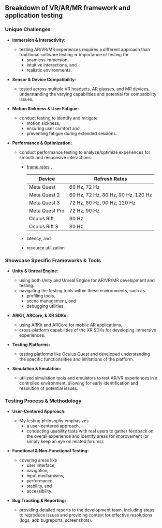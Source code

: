 ## Breakdown of VR/AR/MR framework and application testing

### Unique Challenges

* **Immersion & Interactivity:**
  * testing AR/VR/MR experiences requires a different approach than traditional software testing => importance of testing for
    * seamless immersion,
    * intuitive interactions, and
    * realistic environments.

* **Sensor & Device Compatibility:** 
  * tested across multiple VR headsets, AR glasses, and MR devices, understanding the varying capabilities and potential for compatibility issues.

* **Motion Sickness & User Fatigue:** 
  * conduct testing to identify and mitigate
    * motion sickness,
    * ensuring user comfort and
    * preventing fatigue during extended sessions.

* **Performance & Optimization:** 
  * conduct performance testing to analyze/optimize experiences for smooth and responsive interactions.
    * [frame rates](https://developers.meta.com/horizon/documentation/unreal/unreal-advanced-rendering) ,
   
      | Device | Refresh Rates |
      |--|--|
      | Meta Quest | 60 Hz, 72 Hz |
      | Meta Quest 2 | 60 Hz, 72 Hz, 80 Hz, 90 Hz, 120 Hz |
      | Meta Quest 3 | 72 Hz, 80 Hz, 90 Hz, 120 Hz |
      | Meta Quest Pro | 72 Hz, 90 Hz |
      | Oculus Rift | 90 Hz |
      | Oculus Rift S | 80 Hz |

    * latency, and
    * resource utilization 

### Showcase Specific Frameworks & Tools

* **Unity & Unreal Engine:** 
  * using both Unity and Unreal Engine for AR/VR/MR development and testing. 
  * navigating the testing tools within these environments, such as
    * profiling tools,
    * scene management, and
    * debugging utilities.

* **ARKit, ARCore, & XR SDKs:** 
  * using ARKit and ARCore for mobile AR applications, 
  * cross-platform capabilities of the XR SDKs for developing immersive experiences.

* **Testing Platforms:** 
  * testing platforms like Oculus Quest and developed understanding the specific functionalities and limitations of the platform.

* **Simulation & Emulation:** 
  * utilized simulation tools and emulators to test AR/VR experiences in a controlled environment, allowing for early identification and resolution of potential issues.

### Testing Process & Methodology

* **User-Centered Approach:** 
  * My testing philosophy emphasizes
    * a user-centered approach,
    * conducting usability tests with real users to gather feedback on the overall experience and identify areas for improvement (or simply keep an eye on related forums).

* **Functional & Non-Functional Testing:** 
  * covering areas like
    * user interface,
    * navigation,
    * input mechanisms,
    * performance,
    * stability, and
    * accessibility.

* **Bug Tracking & Reporting:** 
  * providing detailed reports to the development team, including steps to reproduce issues and providing context for effective resolutions (logs, adb bugreports, screenshots).